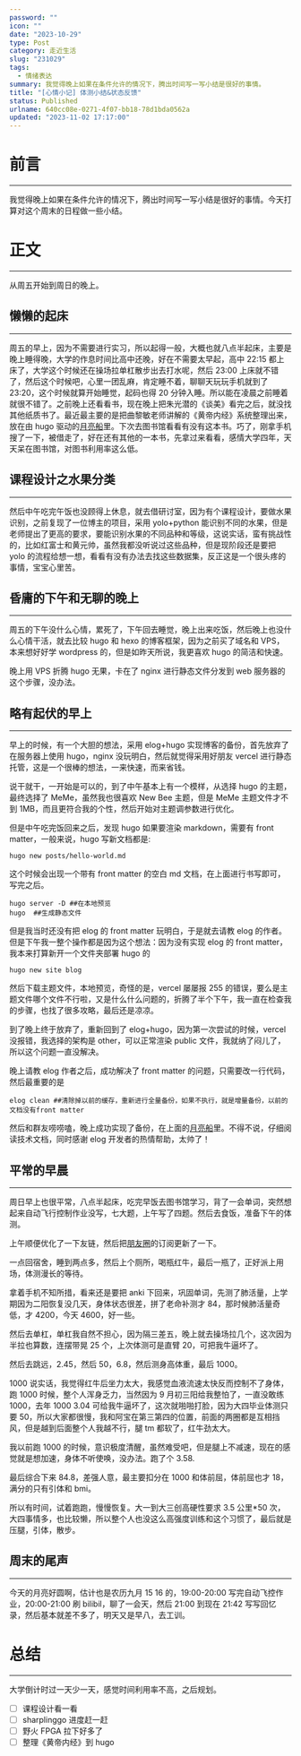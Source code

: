 ```yaml
---
password: ""
icon: ""
date: "2023-10-29"
type: Post
category: 走近生活
slug: "231029"
tags:
  - 情绪表达
summary: 我觉得晚上如果在条件允许的情况下，腾出时间写一写小结是很好的事情。
title: "[心情小记] 体测小结&状态反馈"
status: Published
urlname: 640cc08e-0271-4f07-bb18-78d1bda0562a
updated: "2023-11-02 17:17:00"
---
```


# 前言

---

我觉得晚上如果在条件允许的情况下，腾出时间写一写小结是很好的事情。今天打算对这个周末的日程做一些小结。

# 正文

---

从周五开始到周日的晚上。

## 懒懒的起床

---

周五的早上，因为不需要进行实习，所以起得一般，大概也就八点半起床，主要是晚上睡得晚，大学的作息时间比高中还晚，好在不需要太早起，高中 22:15 都上床了，大学这个时候还在操场拉单杠散步出去打水呢，然后 23:00 上床就不错了，然后这个时候吧，心里一团乱麻，肯定睡不着，聊聊天玩玩手机就到了 23:20，这个时候就算开始睡觉，起码也得 20 分钟入睡。所以能在凌晨之前睡着就很不错了。之前晚上还看看书，现在晚上把朱光潜的《谈美》看完之后，就没找其他纸质书了。最近最主要的是把曲黎敏老师讲解的《黄帝内经》系统整理出来，放在由 hugo 驱动的[月亮船](https://matrixcore.life/)里。下次去图书馆看看有没有这本书。巧了，刚拿手机搜了一下，被借走了，好在还有其他的一本书，先拿过来看看，感情大学四年，天天呆在图书馆，对图书利用率这么低。

## 课程设计之水果分类

---

然后中午吃完午饭也没顾得上休息，就去借研讨室，因为有个课程设计，要做水果识别，之前复现了一位博主的项目，采用 yolo+python 能识别不同的水果，但是老师提出了更高的要求，要能识别水果的不同品种和等级，这说实话，蛮有挑战性的，比如红富士和黄元帅，虽然我都没听说过这些品种，但是现阶段还是要把 yolo 的流程给想一想，看看有没有办法去找这些数据集，反正这是一个很头疼的事情，宝宝心里苦。

## 昏庸的下午和无聊的晚上

---

周五的下午没什么心情，累死了，下午回去睡觉，晚上出来吃饭，然后晚上也没什么心情干活，就去比较 hugo 和 hexo 的博客框架，因为之前买了域名和 VPS，本来想好好学 wordpress 的，但是如昨天所说，我更喜欢 hugo 的简洁和快速。

晚上用 VPS 折腾 hugo 无果，卡在了 nginx 进行静态文件分发到 web 服务器的这个步骤，没办法。

## 略有起伏的早上

---

早上的时候，有一个大胆的想法，采用 elog+hugo 实现博客的备份，首先放弃了在服务器上使用 hugo，nginx 没玩明白，然后就觉得采用好朋友 vercel 进行静态托管，这是一个很棒的想法，一来快速，而来省钱。

说干就干，一开始是可以的，到了中午基本上有一个模样，从选择 hugo 的主题，最终选择了 MeMe，虽然我也很喜欢 New Bee 主题，但是 MeMe 主题文件才不到 1MB，而且更符合我的个性，然后开始对主题调参数进行优化。

但是中午吃完饭回来之后，发现 hugo 如果要渲染 markdown，需要有 front matter，一般来说，hugo 写新文档都是:

```shell
hugo new posts/hello-world.md
```

这个时候会出现一个带有 front matter 的空白 md 文档，在上面进行书写即可，写完之后。

```shell
hugo server -D ##在本地预览
hugo  ##生成静态文件
```

但是我当时还没有把 elog 的 front matter 玩明白，于是就去请教 elog 的作者。但是下午我一整个操作都是因为这个想法：因为没有实现 elog 的 front matter，我本来打算新开一个文件夹部署 hugo 的

```shell
hugo new site blog
```

然后下载主题文件，本地预览，奇怪的是，vercel 屡屡报 255 的错误，要么是主题文件哪个文件不行啦，又是什么什么问题的，折腾了半个下午，我一直在检查我的步骤，也找了很多攻略，最后还是凉凉。

到了晚上终于放弃了，重新回到了 elog+hugo，因为第一次尝试的时候，vercel 没报错，我选择的架构是 other，可以正常渲染 public 文件，我就纳了闷儿了，所以这个问题一直没解决。

晚上请教 elog 作者之后，成功解决了 front matter 的问题，只需要改一行代码，然后最重要的是

```shell
elog clean ##清除掉以前的缓存，重新进行全量备份，如果不执行，就是增量备份，以前的文档没有front matter
```

然后和群友唠唠嗑，晚上成功实现了备份，在上面的[月亮船](https://matrixcore.life/)里。不得不说，仔细阅读技术文档，同时感谢 elog 开发者的热情帮助，太帅了！

## 平常的早晨

---

周日早上也很平常，八点半起床，吃完早饭去图书馆学习，背了一会单词，突然想起来自动飞行控制作业没写，七大题，上午写了四题。然后去食饭，准备下午的体测。

上午顺便优化了一下友链，然后把[朋友圈](https://moments.matrixcore.top/)的订阅更新了一下。

一点回宿舍，睡到两点多，然后上个厕所，喝瓶红牛，最后一瓶了，正好派上用场，体测漫长的等待。

拿着手机不知所措，看来还是要把 anki 下回来，巩固单词，先测了肺活量，上学期因为二阳恢复没几天，身体状态很差，拼了老命补测才 84，那时候肺活量奇低，才 4200，今天 4600，好一些。

然后去单杠，单杠我自然不担心，因为隔三差五，晚上就去操场拉几个，这次因为半拉也算数，连摆带晃 25 个，上次体测可是直臂 20，可把我牛逼坏了。

然后去跳远，2.45，然后 50，6.8，然后测身高体重，最后 1000。

1000 说实话，我觉得红牛后坐力太大，我感觉血液流速太快反而控制不了身体，跑 1000 时候，整个人浑身乏力，当然因为 9 月初三阳给我整怕了，一直没敢练 1000，去年 1000 3.04 可给我牛逼坏了，这次就啪啪打脸，因为大四毕业体测只要 50，所以大家都很慢，我和阿宝在第三第四的位置，前面的两圈都是互相挡风，但是越到后面整个人我越不行，腿 tm 都软了，红牛劲太大。

我以前跑 1000 的时候，意识极度清醒，虽然难受吧，但是腿上不减速，现在的感觉就是想加速，身体不听使唤，没办法。跑了个 3.58.

最后综合下来 84.8，差强人意，最主要扣分在 1000 和体前屈，体前屈也才 18，满分的只有引体和 bmi。

所以有时间，试着跑跑，慢慢恢复。大一到大三创高硬性要求 3.5 公里\*50 次，大四事情多，也比较懒，所以整个人也没这么高强度训练和这个习惯了，最后就是压腿，引体，散步。

## 周末的尾声

---

今天的月亮好圆啊，估计也是农历九月 15 16 的，19:00-20:00 写完自动飞控作业，20:00-21:00 刷 bilibil，聊了一会天，然后 21:00 到现在 21:42 写写回忆录，然后基本就差不多了，明天又是早八，去工训。

# 总结

---

大学倒计时过一天少一天，感觉时间利用率不高，之后规划。

- [ ] 课程设计看一看
- [ ] sharplinggo 进度赶一赶
- [ ] 野火 FPGA 拉下好多了
- [ ] 整理《黄帝内经》到 hugo
